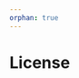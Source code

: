```yaml
---
orphan: true
---
```


# License

```{include} ../LICENSE

```
                                                                                                                                                                                                                                                                                                                                                                                                                      